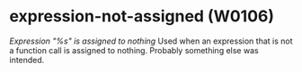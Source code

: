# expression-not-assigned (W0106)
*Expression \"%s\" is assigned to nothing* Used when an expression that
is not a function call is assigned to nothing. Probably something else
was intended.

